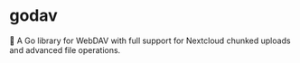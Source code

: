 # godav
🚀 A Go library for WebDAV with full support for Nextcloud chunked uploads and advanced file operations.
